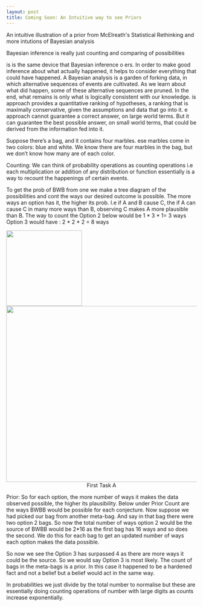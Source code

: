 ```yaml
---
layout: post
title: Coming Soon: An Intuitive way to see Priors 
---
```


An intuitive illustration of a prior from McElreath's Statistical Rethinking and more intutions of Bayesian analysis


Bayesian inference is really just counting and comparing of possibilities

 is is the same device that Bayesian inference o ers. In order to make good inference about what actually happened, it 
 helps to consider everything that could have happened. A Bayesian analysis is a garden of forking data, in which 
 alternative sequences of events are cultivated. As we learn about what did happen, some of these alternative sequences 
 are pruned. In the end, what remains is only what is logically consistent with our knowledge.
 is approach provides a quantitative ranking of hypotheses, a ranking that is maximally conservative, given the assumptions and data that go into it.  e approach cannot guarantee a correct answer, on large world terms. But it can guarantee the best possible answer, on small world terms, that could be derived from the information fed into it.

Suppose there’s a bag, and it contains four marbles.  ese marbles come in two colors: blue and white. 
We know there are four marbles in the bag, but we don’t know how many are of each color. 

Counting:
We can think of probability operations as counting operations i.e each multiplication or addition of any distribution or function essentially is a way to recount the happenings of certain events. 

To get the prob of BWB from one we make a tree diagram of the possibilities and cont the ways our desired outcome is possible. The more ways an option has it, the higher its prob. I.e if A and B cause C, the if A can cause C in many more ways than B, observing C makes A more plausible than B. 
The way to count the Option 2 below would be 1 * 3 * 1= 3 ways
Option 3 would have : 2 * 2 * 2 = 8 ways

 <div id="container">
    <img src="https://github.com/bluesky314/bluesky314.github.io/blob/master/images/count2.png?raw=true" width="200" height="200" >
</div>

 <div id="container">
    <img src="https://github.com/bluesky314/bluesky314.github.io/blob/master/images/forkingdata.png?raw=true" width="550" height="466" >
    <center> First Task A</center>
</div>

Prior: So for each option, the more number of ways it makes the data observed possible, the higher its plausibility. 
Below under Prior Count are the ways BWBB would be possible for each conjecture. Now suppose we had picked our bag from 
another meta-bag. And say in that bag there were two option 2 bags. So now the total number of ways option 2 would be the source of BWBB would be 2*16 as the first bag has 16 ways and so does the second. We do this for each bag to get an updated number of ways each option makes the data possible.


So now we see the Option 3 has surpassed 4 as there are more ways it could be the source. So we would say Option 3 is most likely. The count of bags in the meta-bags is a prior. In this case it happened to be a hardened fact and not a belief but a belief would act in the same way. 

In probabilities we just divide by the total number to normalise but these are essentially doing counting operations of number with large digits as counts increase exponentially. 
